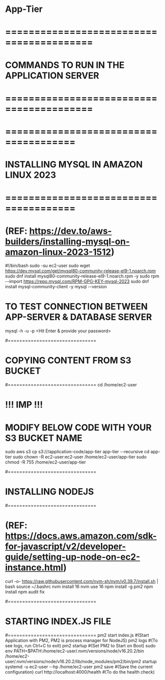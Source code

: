 # App-Tier
# =========================================
# COMMANDS TO RUN IN THE APPLICATION SERVER
# =========================================

# ======================================
# INSTALLING MYSQL IN AMAZON LINUX 2023
# ======================================
# (REF: https://dev.to/aws-builders/installing-mysql-on-amazon-linux-2023-1512)

#!/bin/bash
sudo -su ec2-user
sudo wget https://dev.mysql.com/get/mysql80-community-release-el9-1.noarch.rpm
sudo dnf install mysql80-community-release-el9-1.noarch.rpm -y
sudo rpm --import https://repo.mysql.com/RPM-GPG-KEY-mysql-2023
sudo dnf install mysql-community-client -y
mysql --version

# TO TEST CONNECTION BETWEEN APP-SERVER & DATABASE SERVER
mysql -h <RDS-Endpoint> -u <username> -p <Hit Enter & provide your password>

#===============================
# COPYING CONTENT FROM S3 BUCKET
#===============================
cd /home/ec2-user

# !!! IMP !!!
# MODIFY BELOW CODE WITH YOUR S3 BUCKET NAME
sudo aws s3 cp s3://<YOUR-S3-BUCKET-NAME>/application-code/app-tier app-tier --recursive
cd app-tier
sudo chown -R ec2-user:ec2-user /home/ec2-user/app-tier
sudo chmod -R 755 /home/ec2-user/app-tier

#===============================
# INSTALLING NODEJS
#===============================
# (REF: https://docs.aws.amazon.com/sdk-for-javascript/v2/developer-guide/setting-up-node-on-ec2-instance.html)

curl -o- https://raw.githubusercontent.com/nvm-sh/nvm/v0.39.7/install.sh | bash
source ~/.bashrc
nvm install 16
nvm use 16
npm install -g pm2
npm install
npm audit fix

#===============================
# STARTING INDEX.JS FILE
#===============================
pm2 start index.js 	#(Start Application with PM2, PM2 is process manager for NodeJS)
pm2 logs            #(To see logs, run Ctrl+C to exit)
pm2 startup 			  #(Set PM2 to Start on Boot)
sudo env PATH=$PATH:/home/ec2-user/.nvm/versions/node/v16.20.2/bin /home/ec2-user/.nvm/versions/node/v16.20.2/lib/node_modules/pm2/bin/pm2 startup systemd -u ec2-user --hp /home/ec2-user
pm2 save			      #(Save the current configuration)
curl http://localhost:4000/health #(To do the health check)
